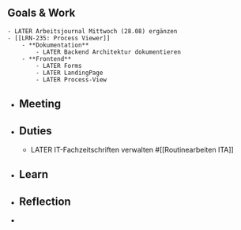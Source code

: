 ## Goals & Work
	- LATER Arbeitsjournal Mittwoch (28.08) ergänzen
	- [[LRN-235: Process Viewer]]
		- **Dokumentation**
			- LATER Backend Architektur dokumentieren
		- **Frontend**
			- LATER Forms
			- LATER LandingPage
			- LATER Process-View
- ## Meeting
- ## Duties
	- LATER IT-Fachzeitschriften verwalten #[[Routinearbeiten ITA]]
- ## Learn
- ## Reflection
-